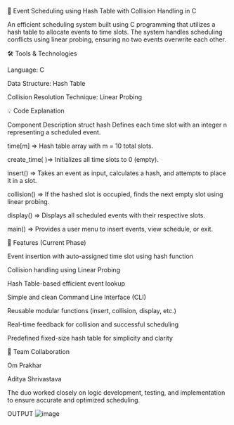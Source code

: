 📅 Event Scheduling using Hash Table with Collision Handling in C

An efficient scheduling system built using C programming that utilizes a hash table to allocate events to time slots. The system handles scheduling conflicts using linear probing, ensuring no two events overwrite each other.


🛠 Tools & Technologies

Language: C

Data Structure: Hash Table

Collision Resolution Technique: Linear Probing

💡 Code Explanation

Component	Description
struct hash	Defines each time slot with an integer n representing a scheduled event.

time[m] =>	Hash table array with m = 10 total slots.

create_time( )=>	Initializes all time slots to 0 (empty).

insert() =>	Takes an event as input, calculates a hash, and attempts to place it in a slot.

collision()	=> If the hashed slot is occupied, finds the next empty slot using linear probing.

display() =>	Displays all scheduled events with their respective slots.

main() =>	Provides a user menu to insert events, view schedule, or exit.

🌟 Features (Current Phase)

Event insertion with auto-assigned time slot using hash function

Collision handling using Linear Probing

Hash Table-based efficient event lookup

Simple and clean Command Line Interface (CLI)

Reusable modular functions (insert, collision, display, etc.)

Real-time feedback for collision and successful scheduling

Predefined fixed-size hash table for simplicity and clarity




🤝 Team Collaboration

Om Prakhar

Aditya Shrivastava	

The duo worked closely on logic development, testing, and implementation to ensure accurate and optimized scheduling.


OUTPUT
![image](https://github.com/user-attachments/assets/712f1763-f1fb-4593-8a8a-f592a2f0da50)


